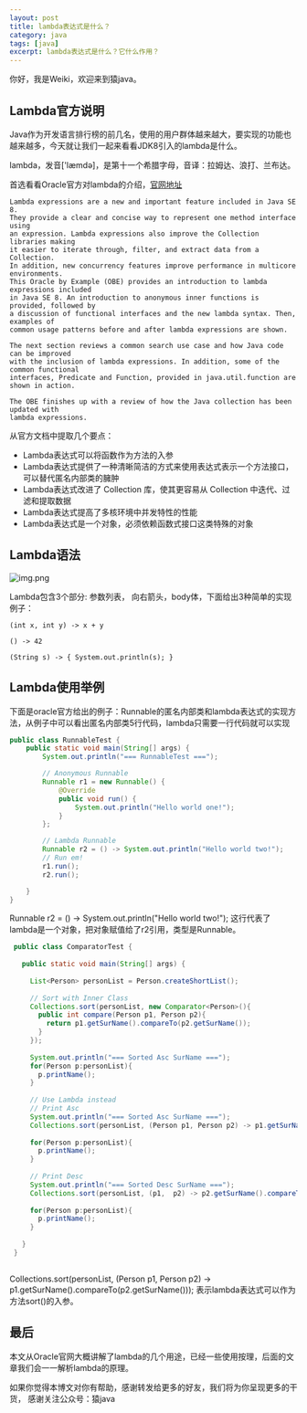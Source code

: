 ```yaml
---
layout: post
title: lambda表达式是什么？
category: java
tags: [java]
excerpt: lambda表达式是什么？它什么作用？
--- 
```


你好，我是Weiki，欢迎来到猿java。


## Lambda官方说明

Java作为开发语言排行榜的前几名，使用的用户群体越来越大，要实现的功能也越来越多，今天就让我们一起来看看JDK8引入的lambda是什么。

lambda，发音['læmdə]，是第十一个希腊字母，音译：拉姆达、浪打、兰布达。

首选看看Oracle官方对lambda的介绍，[官网地址](https://www.oracle.com/webfolder/technetwork/tutorials/obe/java/Lambda-QuickStart/index.html#:~:text=Introduction,extract%20data%20from%20a%20Collection%20.)

```text
Lambda expressions are a new and important feature included in Java SE 8.
They provide a clear and concise way to represent one method interface using 
an expression. Lambda expressions also improve the Collection libraries making 
it easier to iterate through, filter, and extract data from a Collection. 
In addition, new concurrency features improve performance in multicore environments.
This Oracle by Example (OBE) provides an introduction to lambda expressions included 
in Java SE 8. An introduction to anonymous inner functions is provided, followed by 
a discussion of functional interfaces and the new lambda syntax. Then, examples of 
common usage patterns before and after lambda expressions are shown.

The next section reviews a common search use case and how Java code can be improved 
with the inclusion of lambda expressions. In addition, some of the common functional 
interfaces, Predicate and Function, provided in java.util.function are shown in action.

The OBE finishes up with a review of how the Java collection has been updated with 
lambda expressions.
```
从官方文档中提取几个要点：

- Lambda表达式可以将函数作为方法的入参
- Lambda表达式提供了一种清晰简洁的方式来使用表达式表示一个方法接口，可以替代匿名内部类的臃肿
- Lambda表达式改进了 Collection 库，使其更容易从 Collection 中迭代、过滤和提取数据
- Lambda表达式提高了多核环境中并发特性的性能
- Lambda表达式是一个对象，必须依赖函数式接口这类特殊的对象

## Lambda语法
![img.png](https://www.yuanjava.cn/assets/md/lambda/1.png)

Lambda包含3个部分: 参数列表， 向右箭头，body体，下面给出3种简单的实现例子：
```text
(int x, int y) -> x + y

() -> 42

(String s) -> { System.out.println(s); }
```

## Lambda使用举例
下面是oracle官方给出的例子：Runnable的匿名内部类和lambda表达式的实现方法，从例子中可以看出匿名内部类5行代码，lambda只需要一行代码就可以实现
```java
public class RunnableTest {
    public static void main(String[] args) {
        System.out.println("=== RunnableTest ===");

        // Anonymous Runnable
        Runnable r1 = new Runnable() {
            @Override
            public void run() {
                System.out.println("Hello world one!");
            }
        };

        // Lambda Runnable
        Runnable r2 = () -> System.out.println("Hello world two!");
        // Run em!
        r1.run();
        r2.run();

    }
}
```
Runnable r2 = () -> System.out.println("Hello world two!"); 这行代表了lambda是一个对象，把对象赋值给了r2引用，类型是Runnable。

```java
 public class ComparatorTest {
 
   public static void main(String[] args) {
    
     List<Person> personList = Person.createShortList();
   
     // Sort with Inner Class
     Collections.sort(personList, new Comparator<Person>(){
       public int compare(Person p1, Person p2){
         return p1.getSurName().compareTo(p2.getSurName());
       }
     });
     
     System.out.println("=== Sorted Asc SurName ===");
     for(Person p:personList){
       p.printName();
     }
     
     // Use Lambda instead
     // Print Asc
     System.out.println("=== Sorted Asc SurName ===");
     Collections.sort(personList, (Person p1, Person p2) -> p1.getSurName().compareTo(p2.getSurName()));
 
     for(Person p:personList){
       p.printName();
     }
     
     // Print Desc
     System.out.println("=== Sorted Desc SurName ===");
     Collections.sort(personList, (p1,  p2) -> p2.getSurName().compareTo(p1.getSurName()));
 
     for(Person p:personList){
       p.printName();
     }
     
   }
 }
 
```
Collections.sort(personList, (Person p1, Person p2) -> p1.getSurName().compareTo(p2.getSurName())); 表示lambda表达式可以作为方法sort()的入参。


## 最后
本文从Oracle官网大概讲解了lambda的几个用途，已经一些使用按理，后面的文章我们会一一解析lambda的原理。

如果你觉得本博文对你有帮助，感谢转发给更多的好友，我们将为你呈现更多的干货， 感谢关注公众号：猿java